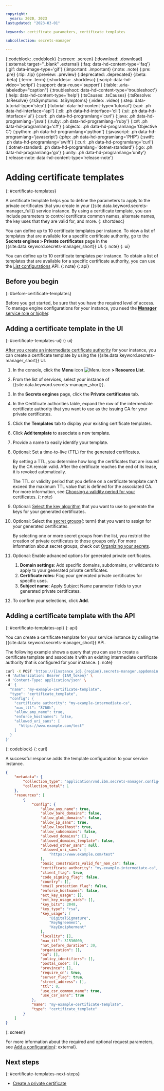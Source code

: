 ```yaml
---

copyright:
  years: 2020, 2023
lastupdated: "2023-03-01"

keywords: certificate parameters, certificate templates

subcollection: secrets-manager

---
```


{:codeblock: .codeblock}
{:screen: .screen}
{:download: .download}
{:external: target="_blank" .external}
{:faq: data-hd-content-type='faq'}
{:gif: data-image-type='gif'}
{:important: .important}
{:note: .note}
{:pre: .pre}
{:tip: .tip}
{:preview: .preview}
{:deprecated: .deprecated}
{:beta: .beta}
{:term: .term}
{:shortdesc: .shortdesc}
{:script: data-hd-video='script'}
{:support: data-reuse='support'}
{:table: .aria-labeledby="caption"}
{:troubleshoot: data-hd-content-type='troubleshoot'}
{:help: data-hd-content-type='help'}
{:tsCauses: .tsCauses}
{:tsResolve: .tsResolve}
{:tsSymptoms: .tsSymptoms}
{:video: .video}
{:step: data-tutorial-type='step'}
{:tutorial: data-hd-content-type='tutorial'}
{:api: .ph data-hd-interface='api'}
{:cli: .ph data-hd-interface='cli'}
{:ui: .ph data-hd-interface='ui'}
{:curl: .ph data-hd-programlang='curl'}
{:java: .ph data-hd-programlang='java'}
{:ruby: .ph data-hd-programlang='ruby'}
{:c#: .ph data-hd-programlang='c#'}
{:objectc: .ph data-hd-programlang='Objective C'}
{:python: .ph data-hd-programlang='python'}
{:javascript: .ph data-hd-programlang='javascript'}
{:php: .ph data-hd-programlang='PHP'}
{:swift: .ph data-hd-programlang='swift'}
{:curl: .ph data-hd-programlang='curl'}
{:dotnet-standard: .ph data-hd-programlang='dotnet-standard'}
{:go: .ph data-hd-programlang='go'}
{:unity: .ph data-hd-programlang='unity'}
{:release-note: data-hd-content-type='release-note'}

# Adding certificate templates
{: #certificate-templates}

A certificate template helps you to define the parameters to apply to the private certificates that you create in your {{site.data.keyword.secrets-manager_full}} service instance. By using a certificate template, you can include parameters to control certificate common names, alternate names, the key uses that they are valid for, and more.
{: shortdesc}

You can define up to 10 certificate templates per instance. To view a list of templates that are available for a specific certificate authority, go to the **Secrets engines > Private certificates** page in the {{site.data.keyword.secrets-manager_short}} UI.
{: note}
{: ui}

You can define up to 10 certificate templates per instance. To obtain a list of templates that are available for a specific certificate authority, you can use the [List configurations](/apidocs/secrets-manager#get-secret-config-element) API.
{: note}
{: api}

## Before you begin
{: #before-certificate-templates}

Before you get started, be sure that you have the required level of access. To manage engine configurations for your instance, you need the [**Manager** service role or higher](/docs/secrets-manager?topic=secrets-manager-iam).


## Adding a certificate template in the UI
{: #certificate-templates-ui}
{: ui}

[After you create an intermediate certificate authority](/docs/secrets-manager?topic=secrets-manager-intermediate-certificate-authorities) for your instance, you can create a certificate template by using the {{site.data.keyword.secrets-manager_short}} UI.

1. In the console, click the **Menu** icon ![Menu icon](../icons/icon_hamburger.svg) **> Resource List**.
2. From the list of services, select your instance of {{site.data.keyword.secrets-manager_short}}.
3. In the **Secrets engines** page, click the **Private certificates** tab.
4. In the Certificate authorities table, expand the row of the intermediate certificate authority that you want to use as the issuing CA for your private certificates.
5. Click the **Templates** tab to display your existing certificate templates.
6. Click **Add template** to associate a new template.
7. Provide a name to easily identify your template.
8. Optional: Set a time-to-live (TTL) for the generated certificates.

    By setting a TTL, you determine how long the certificates that are issued by the CA remain valid. After the certificate reaches the end of its lease, it is revoked automatically.

    The TTL or validity period that you define on a certificate template can't exceed the maximum TTL value that is defined for the associated CA. For more information, see [Choosing a validity period for your certificates](/docs/secrets-manager?topic=secrets-manager-prepare-create-certificates#choose-validity-period).
    {: note}

9. Optional: [Select the key algorithm](/docs/secrets-manager?topic=secrets-manager-prepare-create-certificates#choose-key-algorithm) that you want to use to generate the keys for your generated certificates.
10. Optional: Select the [secret groups](#x9968962){: term} that you want to assign for your generated certificates.

    By selecting one or more secret groups from the list, you restrict the creation of private certificates to those groups only. For more information about secret groups, check out [Organizing your secrets](/docs/secrets-manager?topic=secrets-manager-secret-groups).

11. Optional: Enable advanced options for generated private certificates.

    1. **Domain settings**: Add specific domains, subdomains, or wildcards to apply to your generated private certificates.
    2. **Certificate roles**: Flag your generated private certificates for specific uses.
    3. **Subject name**: Apply Subject Name parameter fields to your generated private certificates.

12. To confirm your selections, click **Add**.


## Adding a certificate template with the API
{: #certificate-templates-api}
{: api}

You can create a certificate template for your service instance by calling the {{site.data.keyword.secrets-manager_short}} API.

The following example shows a query that you can use to create a certificate template and associate it with an existing intermediate certificate authority that is configured for your instance.
{: note}



```sh
curl -X POST 'https://{instance_id}.{region}.secrets-manager.appdomain.cloud/api/v1/config/private_cert/certificate_templates' \
-H 'Authorization: Bearer {IAM_token}' \
-H 'Content-Type: application/json' \
-d' {
  "name": "my-exmaple-certificate-template",
  "type": "certificate_template",
  "config": {
    "certificate_authority": "my-example-intermediate-ca",
    "max_ttl": "8760h",
    "allow_any_name": true,
    "enforce_hostnames": false,
    "allowed_uri_sans": [
      "https://www.example.com/test"
    ]
  }
}'
```
{: codeblock}
{: curl}



A successful response adds the template configuration to your service instance. 



```json
{
    "metadata": {
        "collection_type": "application/vnd.ibm.secrets-manager.config+json",
        "collection_total": 1
    },
    "resources": [
        {
            "config": {
                "allow_any_name": true,
                "allow_bare_domains": false,
                "allow_glob_domains": false,
                "allow_ip_sans": true,
                "allow_localhost": true,
                "allow_subdomains": false,
                "allowed_domains": [],
                "allowed_domains_template": false,
                "allowed_other_sans": null,
                "allowed_uri_sans": [
                    "https://www.example.com/test"
                ],
                "basic_constraints_valid_for_non_ca": false,
                "certificate_authority": "my-example-intermediate-ca",
                "client_flag": true,
                "code_signing_flag": false,
                "country": [],
                "email_protection_flag": false,
                "enforce_hostnames": false,
                "ext_key_usage": [],
                "ext_key_usage_oids": [],
                "key_bits": 2048,
                "key_type": "rsa",
                "key_usage": [
                    "DigitalSignature",
                    "KeyAgreement",
                    "KeyEncipherment"
                ],
                "locality": [],
                "max_ttl": 31536000,
                "not_before_duration": 30,
                "organization": [],
                "ou": [],
                "policy_identifiers": [],
                "postal_code": [],
                "province": [],
                "require_cn": true,
                "server_flag": true,
                "street_address": [],
                "ttl": 0,
                "use_csr_common_name": true,
                "use_csr_sans": true
            },
            "name": "my-example-certificate-template",
            "type": "certificate_template"
        }
    ]
}
```
{: screen}




For more information about the required and optional request parameters, see [Add a configuration](/apidocs/secrets-manager#create-config-element){: external}.

## Next steps
{: #certificate-templates-next-steps}

- [Create a private certificate](/docs/secrets-manager?topic=secrets-manager-certificates#create-certificates)

